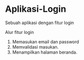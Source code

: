 # Aplikasi-Login
Sebuah aplikasi dengan fitur login

Alur fitur login
1. Memasukan email dan password
2. Memvalidasi masukan.
3. Menampilkan halaman beranda.
